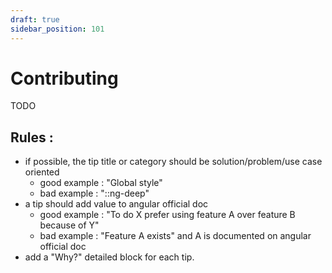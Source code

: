 ```yaml
---
draft: true
sidebar_position: 101
---
```

# Contributing

TODO

## Rules :
- if possible, the tip title or category should be solution/problem/use case oriented
    - good example : "Global style"
    - bad example : "::ng-deep" 
- a tip should add value to angular official doc
    - good example : "To do X prefer using feature A over feature B because of Y"
    - bad example : "Feature A exists" and A is documented on angular official doc
- add a "Why?" detailed block for each tip.